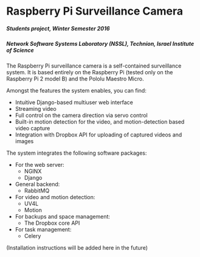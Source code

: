 # Raspberry Pi Surveillance Camera
##### Students project, Winter Semester 2016
##### Network Software Systems Laboratory (NSSL), Technion, Israel Institute of Science

The Raspberry Pi surveillance camera is a self-contained surveillance system. It is based entirely on the Raspberry Pi (tested only on the Raspberry Pi 2 model B) and the Pololu Maestro Micro.

Amongst the features the system enables, you can find:
* Intuitive Django-based multiuser web interface
* Streaming video
* Full control on the camera direction via servo control
* Built-in motion detection for the video, and motion-detection based video capture
* Integration with Dropbox API for uploading of captured videos and images

The system integrates the following software packages:
* For the web server:
  * NGINX
  * Django
* General backend:
  * RabbitMQ
* For video and motion detection:
  * UV4L
  * Motion
* For backups and space management:
  * The Dropbox core API
* For task management:
  * Celery

(Installation instructions will be added here in the future)

